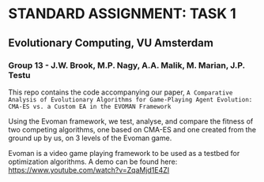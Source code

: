 # STANDARD ASSIGNMENT: TASK 1
## Evolutionary Computing, VU Amsterdam
### Group 13 - J.W. Brook, M.P. Nagy, A.A. Malik, M. Marian, J.P. Testu

This repo contains the code accompanying our paper, 
`A Comparative Analysis of Evolutionary Algorithms for Game-Playing Agent Evolution: CMA-ES vs. a Custom EA in the EVOMAN Framework`

Using the Evoman framework, we test, analyse, and compare the fitness of two competing algorithms, one based on CMA-ES and one created from the ground up by us, on 3 levels of the Evoman game.

Evoman is a video game playing framework to be used as a testbed for optimization algorithms.
A demo can be found here: https://www.youtube.com/watch?v=ZqaMjd1E4ZI
